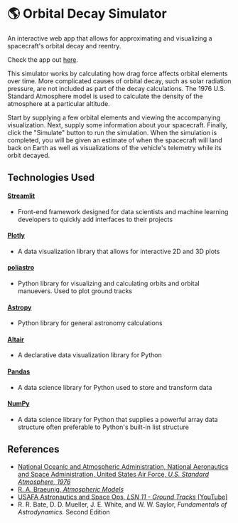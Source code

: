 # :earth_americas: Orbital Decay Simulator
An interactive web app that allows for approximating and visualizing a spacecraft's orbital decay and reentry.

Check the app out [here](https://orbital-decay-simulator.herokuapp.com/).

This simulator works by calculating how drag force affects orbital elements over
time. More complicated causes of orbital decay, such as solar radiation pressure, are not included as part
of the decay calculations. The 1976 U.S. Standard Atmosphere model is used to calculate the density of the atmosphere at a
particular altitude.

Start by supplying a few orbital elements and viewing the accompanying visualization. Next, supply some information about your
spacecraft. Finally, click the "Simulate" button to run the simulation. When the simulation is completed, you will be given
an estimate of when the spacecraft will land back on Earth as well as visualizations of the vehicle's telemetry while its orbit decayed.

## Technologies Used
#### [Streamlit](https://streamlit.io/)
- Front-end framework designed for data scientists and machine learning developers to quickly add interfaces to their projects

#### [Plotly](https://plotly.com/)
- A data visualization library that allows for interactive 2D and 3D plots

#### [poliastro](https://docs.poliastro.space/en/stable/)
- Python library for visualizing and calculating orbits and orbital manuevers. Used to plot ground tracks

#### [Astropy](https://www.astropy.org/)
- Python library for general astronomy calculations

#### [Altair](https://altair-viz.github.io/)
- A declarative data visualization library for Python

#### [Pandas](https://pandas.pydata.org/)
- A data science library for Python used to store and transform data

#### [NumPy](https://numpy.org/)
- A data science library for Python that supplies a powerful array data structure often preferable to Python's built-in list structure

## References
- [National Oceanic and Atmospheric Administration, National Aeronautics and Space Administration, United States Air Force, *U.S. Standard Atmosphere, 1976*](https://www.ngdc.noaa.gov/stp/space-weather/online-publications/miscellaneous/us-standard-atmosphere-1976/us-standard-atmosphere_st76-1562_noaa.pdf)
- [R. A. Braeunig, *Atmospheric Models*](http://www.braeunig.us/space/atmmodel.htm)
- [USAFA Astronautics and Space Ops, *LSN 11 - Ground Tracks* [YouTube]](https://youtu.be/Q4AQT0vDV_M)
- R. R. Bate, D. D. Mueller, J. E. White, and W. W. Saylor, *Fundamentals of Astrodynamics.* Second Edition
